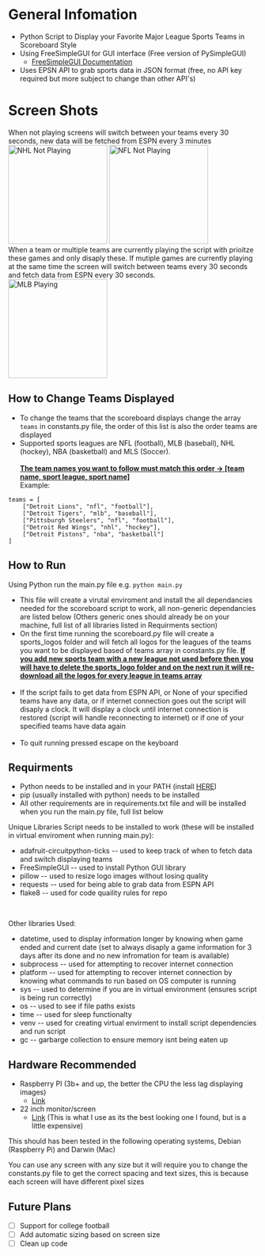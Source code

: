 # General Infomation
- Python Script to Display your Favorite Major League Sports Teams in Scoreboard Style <br />
- Using FreeSimpleGUI for GUI interface (Free version of PySimpleGUI)
    - [FreeSimpleGUI Documentation](https://docs.pysimplegui.com/en/latest/)<br />
- Uses EPSN API to grab sports data in JSON format (free, no API key required but more subject to change than other API's) <br />

# Screen Shots
When not playing screens will switch between your teams every 30 seconds, new data will be fetched from ESPN every 3 minutes <br />
<img width="200" alt="NHL Not Playing" src="https://github.com/user-attachments/assets/3547da83-0236-495d-ae7d-4b494e1c860a" />
<img width="200" alt="NFL Not Playing" src="https://github.com/user-attachments/assets/0a164789-db49-475a-8928-a6b8be7eb3c8" />
<br />
When a team or multiple teams are currently playing the script with prioitze these games and only disaply these. If mutiple games are currently playing at the same time the screen will switch between teams every 30 seconds and fetch data from ESPN every 30 seconds.<br />
<img width="200" alt="MLB Playing" src="https://github.com/user-attachments/assets/7bf61e47-0e7a-4783-bfcb-59c563b3dc30" />
<br />

## How to Change Teams Displayed
- To change the teams that the scoreboard displays change the array ```teams``` in constants.py file, the order of this list is also the order teams are displayed <br />
- Supported sports leagues are NFL (football), MLB (baseball), NHL (hockey), NBA (basketball) and MLS (Soccer).<br /><br />
**<ins>The team names you want to follow must match this order -> [team name, sport league, sport name]</ins>** <br />
Example: <br />
```
teams = [
    ["Detroit Lions", "nfl", "football"],
    ["Detroit Tigers", "mlb", "baseball"],
    ["Pittsburgh Steelers", "nfl", "football"],
    ["Detroit Red Wings", "nhl", "hockey"],
    ["Detroit Pistons", "nba", "basketball"]
]
```
## How to Run
Using Python run the main.py file e.g. ```python main.py``` <br />
- This file will create a virutal enviroment and install the all dependancies needed for the scoreboard script to work, all non-generic dependancies are listed below (Others generic ones should already be on your machine, full list of all libraries listed in Requirments section)<br />
- On the first time running the scoreboard.py file will create a sports_logos folder and will fetch all logos for the leagues of the teams you want to be displayed based of teams array in constants.py file. **<ins>If you add new sports team with a new league not used before then you will have to delete the sports_logo folder and on the next run it will re-download all the logos for every league in teams array</ins>** <br /><br />
- If the script fails to get data from ESPN API, or None of your specified teams have any data, or if internet connection goes out the script will disaply a clock. It will display a clock until internet connection is restored (script will handle reconnecting to internet) or if one of your specified teams have data again <br /> <br />
- To quit running pressed escape on the keyboard<br />

## Requirments
- Python needs to be installed and in your PATH (install [HERE](https://www.python.org/downloads/))<br />
- pip (usually installed with python) needs to be installed <br />
- All other requirements are in requirements.txt file and will be installed when you run the main.py file, full list below<br />

Unique Libraries Script needs to be installed to work (these will be installed in virtual enviroment when running main.py):<br />
  - adafruit-circuitpython-ticks -- used to keep track of when to fetch data and switch displaying teams <br />
  - FreeSimpleGUI -- used to install Python GUI library  <br />
  - pillow -- used to resize logo images without losing quality <br />
  - requests -- used for being able to grab data from ESPN API <br />
  - flake8 -- used for code quaility rules for repo <br />
<br />


Other libraries Used:
  - datetime, used to display information longer by knowing when game ended and current date (set to always disaply a game information for 3 days after its done and no new infromation for team is available)
  - subprocess -- used for attempting to recover internet connection
  - platform -- used for attempting to recover internet connection by knowing what commands to run based on OS computer is running
  - sys -- used to determine if you are in virtual environment (ensures script is being run correctly)
  - os -- used to see if file paths exists
  - time -- used for sleep functionalty
  - venv -- used for creating virtual envirment to install script dependencies and run script
  - gc -- garbarge collection to ensure memory isnt being eaten up

## Hardware Recommended
- Raspberry PI (3b+ and up, the better the CPU the less lag displaying images)
    - [Link](https://www.amazon.com/Raspberry-Pi-Quad-core-Cortex-A76-Processor/dp/B0CTQ3BQLS/ref=sxin_16_pa_sp_search_thematic_sspa?content-id=amzn1.sym.76d54fcc-2362-404d-ab9b-b0653e2b2239%3Aamzn1.sym.76d54fcc-2362-404d-ab9b-b0653e2b2239&crid=2W4WOFMA7GQFC&cv_ct_cx=raspberry%2Bpi%2B5&dib=eyJ2IjoiMSJ9.9Y9spcqJNnOBeHLQWNTS41xuiL-91jGxokGdWfYaXkN26OVp-gUsmv2kqlxliXXA.-RF009atOtVOBvjkGi-tAig15vDCYjL13yHoA8iGsX0&dib_tag=se&keywords=raspberry%2Bpi%2B5&pd_rd_i=B0CTQ3BQLS&pd_rd_r=a22d1f2f-599f-4cb8-8e5d-9832619347b6&pd_rd_w=go2DS&pd_rd_wg=aZn7Y&pf_rd_p=76d54fcc-2362-404d-ab9b-b0653e2b2239&pf_rd_r=FEB2SVV839B11Z6QKJBH&qid=1731383117&s=electronics&sbo=RZvfv%2F%2FHxDF%2BO5021pAnSA%3D%3D&sprefix=ras%2Celectronics%2C190&sr=1-1-6024b2a3-78e4-4fed-8fed-e1613be3bcce-spons&sp_csd=d2lkZ2V0TmFtZT1zcF9zZWFyY2hfdGhlbWF0aWM&th=1)<br />
- 22 inch monitor/screen
    - [Link](https://www.amazon.com/dp/B0D17P8N28?ref=ppx_yo2ov_dt_b_fed_asin_title)  (This is what I use as its the best looking one I found, but is a little expensive)<br />
  
This should has been tested in the following operating systems, Debian (Raspberry Pi) and Darwin (Mac) <br />

You can use any screen with any size but it will require you to change the constants.py file to get the correct spacing and text sizes, this is because each screen will have different pixel sizes<br />

## Future Plans
- [ ] Support for college football 
- [ ] Add automatic sizing based on screen size
- [ ] Clean up code
